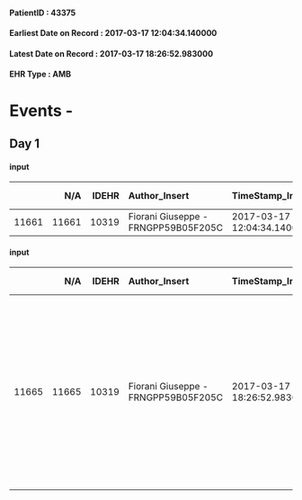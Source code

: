 
#### PatientID : 43375
#### Earliest Date on Record : 2017-03-17 12:04:34.140000
#### Latest Date on Record : 2017-03-17 18:26:52.983000
#### EHR Type : AMB

# Events - 

## Day 1

#### input
|       |    N/A |   IDEHR | Author_Insert                       | TimeStamp_Insert           | EHRType   |   PatientID |   IDDigitalSignDocument | persone_vicine   |   Unnamed: 0_x.1 |   IDANAMNESI_SOCIALE | Patient   | FamigliaAltro   | Paziente_T   | FamigliaAltro_T   |   Non_Rilevabile_x.1 | Note_Non_Rilevabile_x.1   | opt_Problemi   | chk_contr_sintomi   | opt_paziente_a   | opt_famiglia_a   | opt_adeguatezza   | opt_paziente_solo   | opt_presente_assente   | Presenza_minori   | Caregiver_principale   | opt_capacita   | opt_necessario   | opt_presente   | opt_risorse_ec   | opt_paziente_psi   | opt_Ins_vol   | opt_paziente_ad   | opt_caregiver_ad   | opt_esenzione   | opt_inv_civile   |   ds_codice_es | Needs     | Domestic partnership   | Fragility                    | opt_disponibilita_f   | opt_indennita_acc   | opt_legge   | opt_famiglia_psi   | opt_disponibilit_paz   |
|------:|-------:|--------:|:------------------------------------|:---------------------------|:----------|------------:|------------------------:|:-----------------|-----------------:|---------------------:|:----------|:----------------|:-------------|:------------------|---------------------:|:--------------------------|:---------------|:--------------------|:-----------------|:-----------------|:------------------|:--------------------|:-----------------------|:------------------|:-----------------------|:---------------|:-----------------|:---------------|:-----------------|:-------------------|:--------------|:------------------|:-------------------|:----------------|:-----------------|---------------:|:----------|:-----------------------|:-----------------------------|:----------------------|:--------------------|:------------|:-------------------|:-----------------------|
| 11661 |  11661 |   10319 | Fiorani Giuseppe - FRNGPP59B05F205C | 2017-03-17 12:04:34.140000 | AMB       |       43375 |                  686958 | N/A              |             5592 |                 3575 | Si#1      | Si#1            | Si#1         | Si#1              |                    0 | NR                        | No#0           | controllo sintomi#0 | Indefinite#2     | Congruenti#1     | Si#1              | No#0                | Presente#1             | No#0              | I genitori             | Adeguato#0     | No#0             | No#0           | Adeguate#1       | No#0               | Si#1          | Totale#2          | Totale#2           | Si#1            | No#0             |             48 | Clinici#0 | Altri parenti#3        | sovraccarico assistenziale#4 | Da verificare#2       | No#0                | No#0        | No#0               | Da verificare#2        |

#### input
|       |    N/A |   IDEHR | Author_Insert                       | TimeStamp_Insert           | EHRType   |   PatientID |   IDDigitalSignDocument | persone_vicine   |   Unnamed: 0_x.1 |   IDANAMNESI_SOCIALE | Patient   | FamigliaAltro   | Paziente_T   | FamigliaAltro_T   |   Non_Rilevabile_x.1 | Note_Non_Rilevabile_x.1   | opt_Problemi   | Note_I                                                                                                                                                                                                     | chk_contr_sintomi   | opt_paziente_a   | opt_famiglia_a   | opt_adeguatezza   | opt_paziente_solo   | opt_presente_assente   | Presenza_minori   | Caregiver_principale   | opt_capacita   | opt_necessario   | opt_presente   | opt_risorse_ec   | opt_paziente_psi   | opt_Ins_vol   | opt_paziente_ad   | opt_caregiver_ad   | opt_esenzione   | opt_inv_civile   |   ds_codice_es | Needs     | Domestic partnership   | Fragility                    | opt_disponibilita_f   | opt_indennita_acc   | opt_legge   | opt_famiglia_psi   | opt_disponibilit_paz   |
|------:|-------:|--------:|:------------------------------------|:---------------------------|:----------|------------:|------------------------:|:-----------------|-----------------:|---------------------:|:----------|:----------------|:-------------|:------------------|---------------------:|:--------------------------|:---------------|:-----------------------------------------------------------------------------------------------------------------------------------------------------------------------------------------------------------|:--------------------|:-----------------|:-----------------|:------------------|:--------------------|:-----------------------|:------------------|:-----------------------|:---------------|:-----------------|:---------------|:-----------------|:-------------------|:--------------|:------------------|:-------------------|:----------------|:-----------------|---------------:|:----------|:-----------------------|:-----------------------------|:----------------------|:--------------------|:------------|:-------------------|:-----------------------|
| 11665 |  11665 |   10319 | Fiorani Giuseppe - FRNGPP59B05F205C | 2017-03-17 18:26:52.983000 | AMB       |       43375 |                  687639 | N/A              |             5603 |                 3580 | Si#1      | Si#1            | Si#1         | Si#1              |                    0 | NR                        | No#0           | Il pz ha ampia informazione di malattia oncologica e di assenza di spazi di trattamento (√® medico odontoiatra). I genitori e i fratelli hanno chiaro gli obiettivi di un percorso di sole cure palliative | controllo sintomi#0 | Indefinite#2     | Congruenti#1     | Si#1              | No#0                | Presente#1             | No#0              | I genitori             | Adeguato#0     | No#0             | No#0           | Adeguate#1       | No#0               | Si#1          | Totale#2          | Totale#2           | Si#1            | No#0             |             48 | Clinici#0 | Altri parenti#3        | sovraccarico assistenziale#4 | Da verificare#2       | No#0                | No#0        | No#0               | Da verificare#2        |


